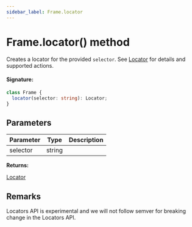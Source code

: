 ```yaml
---
sidebar_label: Frame.locator
---
```


# Frame.locator() method

Creates a locator for the provided `selector`. See [Locator](./puppeteer.locator.md) for details and supported actions.

#### Signature:

```typescript
class Frame {
  locator(selector: string): Locator;
}
```

## Parameters

| Parameter | Type   | Description |
| --------- | ------ | ----------- |
| selector  | string |             |

**Returns:**

[Locator](./puppeteer.locator.md)

## Remarks

Locators API is experimental and we will not follow semver for breaking change in the Locators API.
